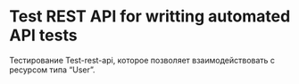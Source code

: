 # Test REST API for writting automated API tests
Тестирование Test-rest-api, которое позволяет взаимодействовать с ресурсом типа “User”.


